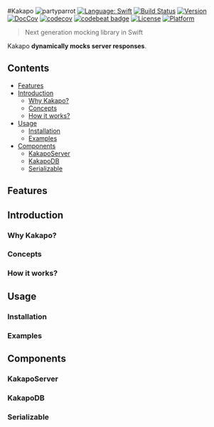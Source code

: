 #Kakapo ![partyparrot](http://cultofthepartyparrot.com/sirocco.gif)
[![Language: Swift](https://img.shields.io/badge/lang-Swift-yellow.svg?style=flat)](https://developer.apple.com/swift/)
[![Build Status](https://travis-ci.org/devlucky/Kakapo.svg?branch=master)](https://travis-ci.org/devlucky/Kakapo)
[![Version](https://img.shields.io/cocoapods/v/Kakapo.svg?style=flat)](http://cocoapods.org/pods/Kakapo)
[![DocCov](https://img.shields.io/cocoapods/metrics/doc-percent/Kakapo.svg)](http://cocoadocs.org/docsets/Kakapo)
[![codecov](https://codecov.io/gh/devlucky/Kakapo/branch/master/graph/badge.svg)](https://codecov.io/gh/devlucky/Kakapo)
[![codebeat badge](https://codebeat.co/badges/69a42ece-740c-4a29-b25a-598deaf61fca)](https://codebeat.co/projects/github-com-devlucky-kakapo)
[![License](https://img.shields.io/cocoapods/l/Kakapo.svg?style=flat)](http://cocoapods.org/pods/Kakapo)
[![Platform](https://img.shields.io/cocoapods/p/Kakapo.svg?style=flat)](http://cocoapods.org/pods/Kakapo)

> Next generation mocking library in Swift

Kakapo **dynamically mocks server responses**.

## Contents
- [Features](#features)
- [Introduction](#introduction)
  - [Why Kakapo?](#why-kakapo)
  - [Concepts](#concepts)
  - [How it works?](#how-it-works)
- [Usage](#usage)
  - [Installation](#installation)
  - [Examples](#examples)
- [Components](#components)
  - [KakapoServer](#server)
  - [KakapoDB](#database)
  - [Serializable](#serializable)

## Features

## Introduction


### Why Kakapo?


### Concepts


### How it works?


## Usage

### Installation


### Examples


## Components


### KakapoServer


### KakapoDB


### Serializable

